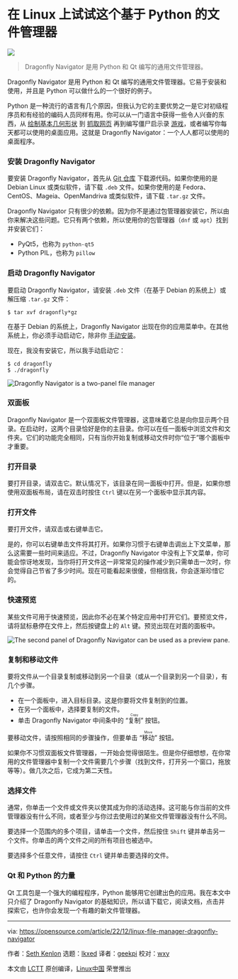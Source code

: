 [#]: subject: "Try this Python-based file manager on Linux"
[#]: via: "https://opensource.com/article/22/12/linux-file-manager-dragonfly-navigator"
[#]: author: "Seth Kenlon https://opensource.com/users/seth"
[#]: collector: "lkxed"
[#]: translator: "geekpi"
[#]: reviewer: "wxy"
[#]: publisher: "wxy"
[#]: url: "https://linux.cn/article-15396-1.html"

在 Linux 上试试这个基于 Python 的文件管理器
======

![][0]

> Dragonfly Navigator 是用 Python 和 Qt 编写的通用文件管理器。

Dragonfly Navigator 是用 Python 和 Qt 编写的通用文件管理器。它易于安装和使用，并且是 Python 可以做什么的一个很好的例子。

Python 是一种流行的语言有几个原因，但我认为它的主要优势之一是它对初级程序员和有经验的编码人员同样有用。你可以从一门语言中获得一些令人兴奋的东西，从 [绘制基本几何形状][1] 到 [抓取网页][2] 再到编写僵尸启示录 [游戏][3]，或者编写你每天都可以使用的桌面应用。这就是 Dragonfly Navigator：一个人人都可以使用的桌面程序。

### 安装 Dragonfly Navigator

要安装 Dragonfly Navigator，首先从 [Git 仓库][4] 下载源代码。如果你使用的是 Debian Linux 或类似软件，请下载 `.deb` 文件。如果你使用的是 Fedora、CentOS、Mageia、OpenMandriva 或类似软件，请下载 `.tar.gz` 文件。

Dragonfly Navigator 只有很少的依赖。因为你不是通过包管理器安装它，所以由你来解决这些问题。它只有两个依赖，所以使用你的包管理器（`dnf` 或 `apt`）找到并安装它们：

- PyQt5，也称为 `python-qt5`
- Python PIL，也称为 `pillow`

### 启动 Dragonfly Navigator

要启动 Dragonfly Navigator，请安装 `.deb` 文件（在基于 Debian 的系统上）或解压缩 `.tar.gz` 文件：

```
$ tar xvf dragonfly*gz
```

在基于 Debian 的系统上，Dragonfly Navigator 出现在你的应用菜单中。在其他系统上，你必须手动启动它，除非你 [手动安装][5]。

现在，我没有安装它，所以我手动启动它：

```
$ cd dragonfly
$ ./dragonfly
```

![Dragonfly Navigator is a two-panel file manager][6]

### 双面板

Dragonfly Navigator 是一个双面板文件管理器，这意味着它总是向你显示两个目录。在启动时，这两个目录恰好是你的主目录。你可以在任一面板中浏览文件和文件夹。它们的功能完全相同，只有当你开始复制或移动文件时你“位于”哪个面板中才重要。

### 打开目录

要打开目录，请双击它。默认情况下，该目录在同一面板中打开。但是，如果你想使用双面板布局，请在双击时按住 `Ctrl` 键以在另一个面板中显示其内容。

### 打开文件

要打开文件，请双击或右键单击它。

是的，你可以右键单击文件将其打开。如果你习惯于右键单击调出上下文菜单，那么这需要一些时间来适应。不过，Dragonfly Navigator 中没有上下文菜单，你可能会惊讶地发现，当你将打开文件这一非常常见的操作减少到只需单击一次时，你会觉得自己节省了多少时间。现在可能看起来很傻，但相信我，你会逐渐珍惜它的。

### 快速预览

某些文件可用于快速预览，因此你不必在某个特定应用中打开它们。要预览文件，请将鼠标悬停在文件上，然后按键盘上的 `Alt` 键。预览出现在对面的面板中。

![The second panel of Dragonfly Navigator can be used as a preview pane.][7]

### 复制和移动文件

要将文件从一个目录复制或移动到另一个目录（或从一个目录到另一个目录），有几个步骤。

- 在一个面板中，进入目标目录。这是你要将文件复制到的位置。
- 在另一个面板中，选择要复制的文件。
- 单击 Dragonfly Navigator 中间条中的 “<ruby>复制<rt>Copy</rt></ruby>” 按钮。

要移动文件，请按照相同的步骤操作，但要单击 “<ruby>移动<rt>Move</rt></ruby>” 按钮。

如果你不习惯双面板文件管理器，一开始会觉得很陌生。但是你仔细想想，在你常用的文件管理器中复制一个文件需要几个步骤（找到文件，打开另一个窗口，拖放等等）。做几次之后，它成为第二天性。

### 选择文件

通常，你单击一个文件或文件夹以使其成为你的活动选择。这可能与你当前的文件管理器没有什么不同，或者至少与你过去使用过的某些文件管理器没有什么不同。

要选择一个范围内的多个项目，请单击一个文件，然后按住 `Shift` 键并单击另一个文件。你单击的两个文件之间的所有项目也被选中。

要选择多个任意文件，请按住 `Ctrl` 键并单击要选择的文件。

### Qt 和 Python 的力量

Qt 工具包是一个强大的编程程序，Python 能够用它创建出色的应用。我在本文中只介绍了 Dragonfly Navigator 的基础知识，所以请下载它，阅读文档，点击并探索它，也许你会发现一个有趣的新文件管理器。

--------------------------------------------------------------------------------

via: https://opensource.com/article/22/12/linux-file-manager-dragonfly-navigator

作者：[Seth Kenlon][a]
选题：[lkxed][b]
译者：[geekpi](https://github.com/geekpi)
校对：[wxy](https://github.com/wxy)

本文由 [LCTT](https://github.com/LCTT/TranslateProject) 原创编译，[Linux中国](https://linux.cn/) 荣誉推出

[a]: https://opensource.com/users/seth
[b]: https://github.com/lkxed
[1]: https://opensource.com/article/17/10/python-101#turtle
[2]: https://opensource.com/article/20/5/web-scraping-python
[3]: https://opensource.com/downloads/python-gaming-ebook
[4]: https://github.com/suncore/dflynav/releases
[5]: https://opensource.com/article/18/1/how-install-apps-linux
[6]: https://opensource.com/sites/default/files/2022-10/dragonfly-navigator.webp
[7]: https://opensource.com/sites/default/files/2022-10/dragonfly-navigator-preview.webp
[0]: https://img.linux.net.cn/data/attachment/album/202212/30/105706fk81jdkd1jkh9xpc.jpg